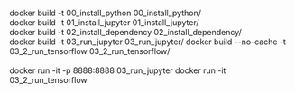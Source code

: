

<br>
docker build -t 00_install_python 00_install_python/
<br>
docker build -t 01_install_jupyter 01_install_jupyter/
<br>
docker build -t 02_install_dependency 02_install_dependency/
<br>
docker build -t 03_run_jupyter 03_run_jupyter/
docker build --no-cache -t 03_2_run_tensorflow 03_2_run_tensorflow/
<br>
<br>
docker run -it -p 8888:8888 03_run_jupyter
docker run -it 03_2_run_tensorflow
